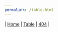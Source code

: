 ```yaml
---
permalink: /table.html
---
```


| [Home][1] | [Table][2] | [404][3] |

[1]: index.md
[2]: table.md
[3]: 404.md
